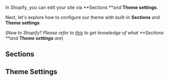 In Shopify, you can edit your site via **Sections **and **Theme settings**. 

Next, let's explore how to configure our theme with built-in **Sections** and **Theme settings**

(_New to Shopify? Please refer to [this](https://help.shopify.com/en/manual/using-themes/change-the-layout/theme-settings/sections-and-settings) to get knowledge of what **Sections **and **Theme settings** are_)

## Sections

## Theme Settings
